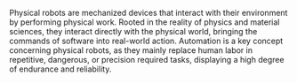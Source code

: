 
Physical robots are mechanized devices that interact with their environment by performing physical work. Rooted in the reality of physics and material sciences, they interact directly with the physical world, bringing the commands of software into real-world action. Automation is a key concept concerning physical robots, as they mainly replace human labor in repetitive, dangerous, or precision required tasks, displaying a high degree of endurance and reliability.

